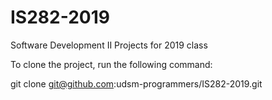 # IS282-2019
Software Development II Projects for 2019 class

To clone the project, run the following command:

git clone git@github.com:udsm-programmers/IS282-2019.git
